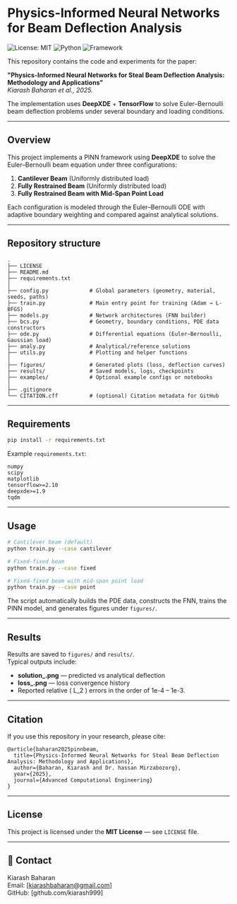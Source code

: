 # Physics-Informed Neural Networks for Beam Deflection Analysis

![License: MIT](https://img.shields.io/badge/License-MIT-yellow.svg)
![Python](https://img.shields.io/badge/python-3.8%2B-blue)
![Framework](https://img.shields.io/badge/DeepXDE--TensorFlow-orange)

This repository contains the code and experiments for the paper:

**"Physics-Informed Neural Networks for Steal Beam Deflection Analysis: Methodology and Applications"**  
*Kiarash Baharan et al., 2025.*

The implementation uses **DeepXDE** + **TensorFlow** to solve Euler–Bernoulli beam deflection problems under several boundary and loading conditions.

---

## Overview

This project implements a PINN framework using **DeepXDE** to solve the Euler–Bernoulli beam equation under three configurations:

1. **Cantilever Beam** (Uniformly distributed load)  
2. **Fully Restrained Beam** (Uniformly distributed load)  
3. **Fully Restrained Beam with Mid-Span Point Load**

Each configuration is modeled through the Euler–Bernoulli ODE with adaptive boundary weighting and compared against analytical solutions.

---

## Repository structure

```
.
├── LICENSE
├── README.md
├── requirements.txt
│
├── config.py             # Global parameters (geometry, material, seeds, paths)
├── train.py              # Main entry point for training (Adam → L-BFGS)
├── models.py             # Network architectures (FNN builder)
├── bcs.py                # Geometry, boundary conditions, PDE data constructors
├── ode.py                # Differential equations (Euler–Bernoulli, Gaussian load)
├── analy.py              # Analytical/reference solutions
├── utils.py              # Plotting and helper functions
│
├── figures/              # Generated plots (loss, deflection curves)
├── results/              # Saved models, logs, checkpoints
├── examples/             # Optional example configs or notebooks
│
├── .gitignore
└── CITATION.cff          # (optional) Citation metadata for GitHub
```

---

## Requirements

```bash
pip install -r requirements.txt
```

Example `requirements.txt`:

```
numpy
scipy
matplotlib
tensorflow>=2.10
deepxde>=1.9
tqdm
```

---

## Usage

```bash
# Cantilever beam (default)
python train.py --case cantilever

# Fixed-fixed beam
python train.py --case fixed

# Fixed-fixed beam with mid-span point load
python train.py --case point
```

The script automatically builds the PDE data, constructs the FNN, trains the PINN model, and generates figures under `figures/`.

---

## Results

Results are saved to `figures/` and `results/`.  
Typical outputs include:

- **solution\_<case>.png** — predicted vs analytical deflection  
- **loss\_<case>.png** — loss convergence history  
- Reported relative \( L_2 \) errors in the order of 1e-4 – 1e-3.

---

## Citation

If you use this repository in your research, please cite:

```
@article{baharan2025pinnbeam,
  title={Physics-Informed Neural Networks for Steal Beam Deflection Analysis: Methodology and Applications},
  author={Baharan, Kiarash and Dr. hassan Mirzabozorg},
  year={2025},
  journal={Advanced Computational Engineering}
}
```

---

## License

This project is licensed under the **MIT License** — see `LICENSE` file.

---

## 👤 Contact

Kiarash Baharan  
Email: [kiarashbaharan@gmail.com]  
GitHub: [github.com/kiarash999]
